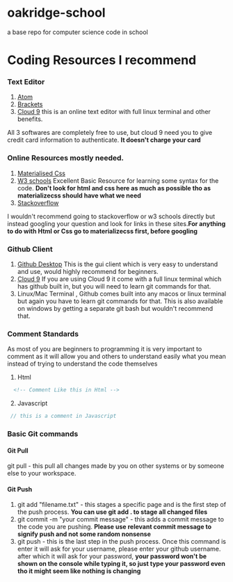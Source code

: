 # oakridge-school
a base repo for computer science code in school

# Coding Resources I recommend

### Text Editor
1. [Atom](www.atom.io)
2. [Brackets](http://brackets.io/)
3. [Cloud 9](c9.io) this is an online text editor with full linux terminal and other benefits.

All 3 softwares are completely free to use, but cloud 9 need you to give credit card information to authenticate. **It doesn't charge your card**

### Online Resources mostly needed.

1. [Materialised Css](http://materializecss.com/)
2. [W3 schools](https://www.w3schools.com) Excellent Basic Resource for learning some syntax for the code. **Don't look for html and css here as much as possible tho as materializecss should have what we need**
3. [Stackoverflow](https://stackoverflow.com/)

I wouldn't recommend going to stackoverflow or w3 schools directly but instead googling your question and look for links in these sites.**For anything to do with Html or Css go to materializecss first, before googling**


### Github Client
1. [Github Desktop](https://desktop.github.com/) This is the gui client which is very easy to understand and use, would highly recommend for beginners.
2. [Cloud 9](c9.io) If you are using Cloud 9 it come with a full linux terminal which has github built in, but you will need to learn git commands for that.
3. Linux/Mac Terminal , Github comes built into any macos or linux terminal but again you have to learn git commands for that. This is also available on windows by getting a separate git bash but wouldn't recommend that.

### Comment Standards
As most of you are beginners to programming it is very important to comment as it will allow you and others to understand easily what you mean instead of trying to understand the code themselves
1. Html
```Html
  <!-- Comment Like this in Html -->
```

2. Javascript
```Javascript
 // this is a comment in Javascript
```

### Basic Git commands
#### Git Pull
 git pull - this pull all changes made by you on other systems or by someone else to your workspace.
#### Git Push
1. git add "filename.txt" - this stages a specific page and is the first step of the push process. **You can use git add . to stage all changed files**
2. git commit -m "your commit message" - this adds a commit message to the code you are pushing. **Please use relevant commit message to signify push and not some random nonsense**
3. git push - this is the last step in the push process. Once this command is enter it will ask for your username, please enter your github username. after which it will ask for your password, **your password won't be shown on the console while typing it, so just type your password even tho it might seem like nothing is changing**
 
